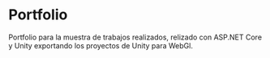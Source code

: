 # Portfolio

Portfolio para la muestra de trabajos realizados, relizado con ASP.NET Core y Unity exportando los proyectos de Unity para WebGl.
